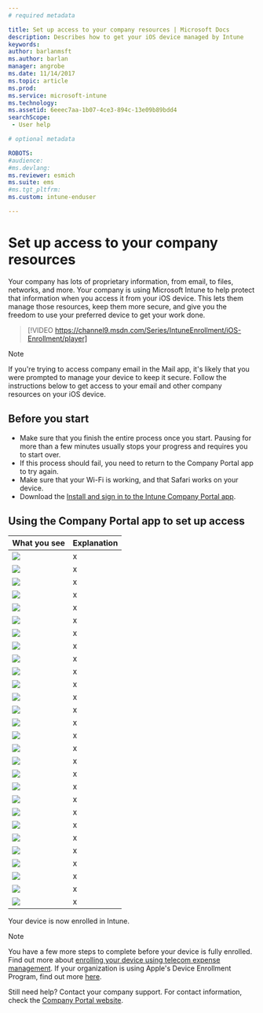 ```yaml
---
# required metadata

title: Set up access to your company resources | Microsoft Docs
description: Describes how to get your iOS device managed by Intune
keywords:
author: barlanmsft
ms.author: barlan
manager: angrobe
ms.date: 11/14/2017
ms.topic: article
ms.prod:
ms.service: microsoft-intune
ms.technology:
ms.assetid: 6eeec7aa-1b07-4ce3-894c-13e09b89bdd4
searchScope:
 - User help

# optional metadata

ROBOTS:  
#audience:
#ms.devlang:
ms.reviewer: esmich
ms.suite: ems
#ms.tgt_pltfrm:
ms.custom: intune-enduser

---
```



# Set up access to your company resources

Your company has lots of proprietary information, from email, to files, networks, and more. Your company is using Microsoft Intune to help protect that information when you access it from your iOS device. This lets them manage those resources, keep them more secure, and give you the freedom to use your preferred device to get your work done.

> [!VIDEO https://channel9.msdn.com/Series/IntuneEnrollment/iOS-Enrollment/player]

> [!NOTE]
> If you're trying to access company email in the Mail app, it's likely that you were prompted to manage your device to keep it secure. Follow the instructions below to get access to your email and other company resources on your iOS device.

## Before you start

- Make sure that you finish the entire process once you start. Pausing for more than a few minutes usually stops your progress and requires you to start over.
- If this process should fail, you need to return to the Company Portal app to try again.
- Make sure that your Wi-Fi is working, and that Safari works on your device.
- Download the [Install and sign in to the Intune Company Portal app](install-and-sign-in-to-the-intune-company-portal-app-ios.md).


## Using the Company Portal app to set up access

|What you see|Explanation|
|---|---|
|![](./media/ios-0-cp-enroll-1711.png)|x|
|![](./media/ios-0a-cp-enroll-1711.png)|x|
|![](./media/ios-0b-cp-enroll-1711.png)|x|
|![](./media/ios-1-cp-enroll-1711.png)|x|
|![](./media/ios-2-cp-enroll-1711.png)|x|
|![](./media/ios-3-cp-enroll-1711.png)|x|
|![](./media/ios-4-cp-enroll-1711.png)|x|
|![](./media/ios-5-cp-enroll-1711.png)|x|
|![](./media/ios-6-cp-enroll-1711.png)|x|
|![](./media/ios-7-cp-enroll-1711.png)|x|
|![](./media/ios-8-cp-enroll-1711.png)|x|
|![](./media/ios-9-cp-enroll-1711.png)|x|
|![](./media/ios-10-cp-enroll-1711.png)|x|
|![](./media/ios-11-cp-enroll-1711.png)|x|
|![](./media/ios-12-cp-enroll-1711.png)|x|
|![](./media/ios-13-cp-enroll-1711.png)|x|
|![](./media/ios-14-cp-enroll-1711.png)|x|
|![](./media/ios-15-cp-enroll-1711.png)|x|
|![](./media/ios-16-cp-enroll-1711.png)|x|
|![](./media/ios-17-cp-enroll-1711.png)|x|
|![](./media/ios-18-cp-enroll-1711.png)|x|
|![](./media/ios-19-cp-enroll-1711.png)|x|
|![](./media/ios-20-cp-enroll-1711.png)|x|
|![](./media/ios-21-cp-enroll-1711.png)|x|
|![](./media/ios-22-cp-enroll-1711.png)|x|
|![](./media/ios-23-cp-enroll-1711.png)|x|
|![](./media/ios-24-cp-enroll-1711.png)|x|
|![](./media/ios-25-cp-enroll-1711.png)|x|

Your device is now enrolled in Intune.

> [!Note]
> You have a few more steps to complete before your device is fully enrolled. Find out more about [enrolling your device using telecom expense management](enroll-your-device-with-telecom-expense-management-ios.md). If your organization is using Apple's Device Enrollment Program, find out more [here](enroll-your-device-dep-ios.md).

Still need help? Contact your company support. For contact information, check the [Company Portal website](https://portal.manage.microsoft.com).
